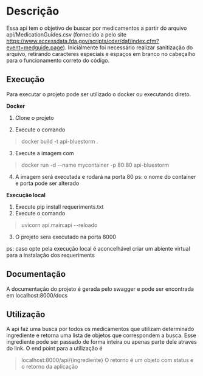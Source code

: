 # Descrição

Essa api tem o objetivo de buscar por medicamentos a partir do arquivo api/MedicationGuides.csv (fornecido a pelo site https://www.accessdata.fda.gov/scripts/cder/daf/index.cfm?event=medguide.page).
Inicialmente foi necessário realizar sanitização do arquivo, retirando caracteres especiais e espaços em branco no cabeçalho para o funcionamento correto do código.


## Execução

Para executar o projeto pode ser utilizado o docker ou executando direto.

**Docker**

1. Clone o projeto

2. Execute o comando 

> docker build -t api-bluestorm .

3. Execute a imagem com 
> docker run -d --name mycontainer -p 80:80 api-bluestorm
4. A imagem será executada e rodará na porta 80
ps: o nome do container e porta pode ser alterado

**Execução local**
1. Execute pip install requeriments.txt
2. Execute o comando
> uvicorn api.main:api --reloado
3. O projeto sera executado na porta 8000

ps: caso opte pela execução local é aconcelhável criar um abiente virtual para a instalação dos requeriments

##  Documentação 
A documentação do projeto é gerada pelo swagger e pode ser encontrada em localhost:8000/docs

## Utilização
A api faz uma busca por todos os medicamentos que utilizam determinado ingrediente e retorna uma lista de objetos que correspondem a busca.
Esse ingrediente pode ser passado de forma inteira ou apenas parte dele atraves do link. 
O end point para a utilização é
>localhost:8000/api/{ingrediente}
O retorno é um objeto com status e o retorno da aplicação
